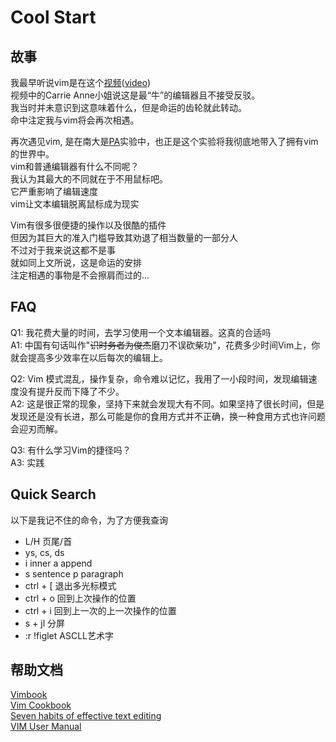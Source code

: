 # Cool Start

## 故事
我最早听说vim是在这个[视频](https://www.bilibili.com/video/BV1EW411u7th/?spm_id_from=333.999.0.0&vd_source=8836eda798f42e634172036484104534)([video](https://www.youtube.com/watch?v=tpIctyqH29Q&list=PL8dPuuaLjXtNlUrzyH5r6jN9ulIgZBpdo))  
视频中的Carrie Anne小姐说这是最“牛”的编辑器且不接受反驳。  
我当时并未意识到这意味着什么，但是命运的齿轮就此转动。  
命中注定我与vim将会再次相遇。  
  
再次遇见vim, 是在南大是[PA](https://github.com/NJU-ProjectN/ics-pa)实验中，也正是这个实验将我彻底地带入了拥有vim的世界中。  
vim和普通编辑器有什么不同呢？  
我认为其最大的不同就在于不用鼠标吧。  
它严重影响了编辑速度  
vim让文本编辑脱离鼠标成为现实  
  
Vim有很多很便捷的操作以及很酷的插件  
但因为其巨大的准入门槛导致其劝退了相当数量的一部分人  
不过对于我来说这都不是事  
就如同上文所说，这是命运的安排  
注定相遇的事物是不会擦肩而过的...   
## FAQ
Q1: 我花费大量的时间，去学习使用一个文本编辑器。这真的合适吗  
A1: 中国有句话叫作"~~识时务者为俊杰~~磨刀不误砍柴功"，花费多少时间Vim上，你就会提高多少效率在以后每次的编辑上。  

Q2: Vim 模式混乱，操作复杂，命令难以记忆，我用了一小段时间，发现编辑速度没有提升反而下降了不少。  
A2: 这是很正常的现象，坚持下来就会发现大有不同。如果坚持了很长时间，但是发现还是没有长进，那么可能是你的食用方式并不正确，换一种食用方式也许问题会迎刃而解。  

Q3: 有什么学习Vim的捷径吗？  
A3: 实践

## Quick Search
以下是我记不住的命令，为了方便我查询  
- L/H 页尾/首
- ys, cs, ds
- i inner a append
- s sentence p paragraph
- ctrl + [ 退出多光标模式
- ctrl + o 回到上次操作的位置
- ctrl + i 回到上一次的上一次操作的位置
- s + jl 分屏
- :r !figlet ASCLL艺术字
## 帮助文档
[Vimbook](https://www.truth.sk/vim/vimbook-OPL.pdf)  
[Vim Cookbook](http://www.oualline.com/vim-cook.html)  
[Seven habits of effective text editing](https://www.moolenaar.net/habits.html)  
[VIM User Manual](http://www.eandem.co.uk/mrw/vim/usr_doc/index.html)
